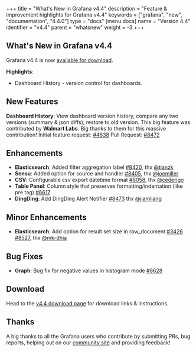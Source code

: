 +++
title = "What's New in Grafana v4.4"
description = "Feature & improvement highlights for Grafana v4.4"
keywords = ["grafana", "new", "documentation", "4.4.0"]
type = "docs"
[menu.docs]
name = "Version 4.4"
identifier = "v4.4"
parent = "whatsnew"
weight = -3
+++

## What's New in Grafana v4.4

Grafana v4.4 is now [available for download](https://grafana.com/grafana/download/4.4.0).

**Highlights**:

- Dashboard History - version control for dashboards.

## New Features

**Dashboard History**: View dashboard version history, compare any two versions (summary & json diffs), restore to old version. This big feature
was contributed by **Walmart Labs**. Big thanks to them for this massive contribution!
Initial feature request: [#4638](https://github.com/maksimmernikov/grafana/issues/4638)
Pull Request: [#8472](https://github.com/maksimmernikov/grafana/pull/8472)

## Enhancements
* **Elasticsearch**: Added filter aggregation label [#8420](https://github.com/maksimmernikov/grafana/pull/8420), thx [@tianzk](github.com/tianzk)
* **Sensu**: Added option for source and handler [#8405](https://github.com/maksimmernikov/grafana/pull/8405), thx [@joemiller](github.com/joemiller)
* **CSV**: Configurable csv export datetime format [#8058](https://github.com/maksimmernikov/grafana/issues/8058), thx [@cederigo](github.com/cederigo)
* **Table Panel**: Column style that preserves formatting/indentation (like pre tag) [#6617](https://github.com/maksimmernikov/grafana/issues/6617)
* **DingDing**: Add DingDing Alert Notifier [#8473](https://github.com/maksimmernikov/grafana/pull/8473) thx [@jiamliang](https://github.com/jiamliang)

## Minor Enhancements

* **Elasticsearch**: Add option for result set size in raw_document [#3426](https://github.com/maksimmernikov/grafana/issues/3426) [#8527](https://github.com/maksimmernikov/grafana/pull/8527), thx [@mk-dhia](github.com/mk-dhia)

## Bug Fixes

* **Graph**: Bug fix for negative values in histogram mode [#8628](https://github.com/maksimmernikov/grafana/issues/8628)

## Download

Head to the [v4.4 download page](https://grafana.com/grafana/download) for download links & instructions.

## Thanks

A big thanks to all the Grafana users who contribute by submitting PRs, bug reports, helping out on our [community site](https://community.grafana.com/) and providing feedback!

